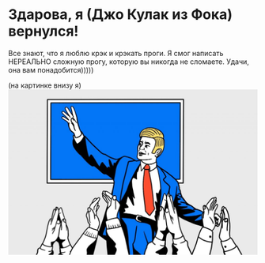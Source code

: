 # Здарова, я (Джо Кулак из Фока) вернулся!

Все знают, что я люблю крэк и крэкать проги. Я смог написать НЕРЕАЛЬНО сложную прогу, которую вы никогда не сломаете. Удачи, она вам понадобится)))))

(на картинке внизу я)
![](https://github.com/true-ctf-master/TotallyUncrackableProgram/blob/master/Batya.jpg)
